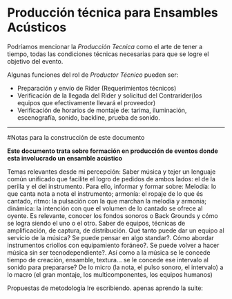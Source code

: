 # Producción técnica para Ensambles Acústicos

Podríamos mencionar la _Producción Tecnica_ como el arte de tener a tiempo,  todas las condiciones técnicas necesarias para que se logre el objetivo del evento.

Algunas funciones del rol de _Productor Técnico_ pueden ser:
- Preparación y envío de Rider (Requerimientos técnicos)
- Verificación de la llegada del Rider y solicitud del Contrarider(los equipos que efectivamente llevará el proveedor)
- Verificación de horarios de montaje de: tarima, iluminación, escenografía,  sonido, backline,  prueba de sonido. 




---
#Notas para la construcción de este documento

**Este documento trata sobre formación en producción de eventos donde esta involucrado un ensamble acústico**

Temas relevantes desde mi percepción:
Saber música y tejer un lenguaje común unificado que facilite el logro de pedidos de ambos lados: el de la perilla y el del instrumento. Para ello, informar y formar sobre: Melodía: lo que canta nota a nota el instrumento; armonía: el ropaje de lo que és cantado, ritmo: la pulsación con la que marchan la melodía y armonia; dinámica: la intención con que el volumen de lo cantado se ofrece al oyente. Es relevante, conocer los fondos sonoros o Back Grounds y cómo se logra siendo el uno o el otro.
Saber de equipos, técnicas de amplificación, de captura, de distribución. Qué tanto puede dar un equipo al servicio de la música? Se puede pensar en algo standar?. Cómo abordar instrumentos criollos con equipamiento foráneo?. Se puede volver a hacer música sin ser tecnodependiente?. Así como a la música se le concede tiempo de creación, ensamble, textura... se le concede ese intervalo al sonido para prepararse?
De lo micro (la nota, el pulso sonoro, el intervalo) a lo macro (el gran montaje, los multicomponentes, los equipos humanos)

Propuestas de metodología Ire escribiendo. apenas aprendo la suite:
